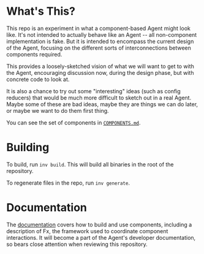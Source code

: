 # What's This?

This repo is an experiment in what a component-based Agent might look like.
It's not intended to actually behave like an Agent -- all non-component implementation is fake.
But it is intended to encompass the current design of the Agent, focusing on the different sorts of interconnections between components required.

This provides a loosely-sketched vision of what we will want to get to with the Agent, encouraging discussion now, during the design phase, but with concrete code to look at.

It is also a chance to try out some "interesting" ideas (such as config reducers) that would be much more difficult to sketch out in a real Agent.
Maybe some of these are bad ideas, maybe they are things we can do later, or maybe we want to do them first thing.

You can see the set of components in [`COMPONENTS.md`](./COMPONENTS.md).

# Building

To build, run `inv build`.
This will build all binaries in the root of the repository.

To regenerate files in the repo, run `inv generate`.

# Documentation

The [documentation](./doc) covers how to build and use components, including a description of Fx, the framework used to coordinate component interactions.
It will become a part of the Agent's developer documentation, so bears close attention when reviewing this repository.
